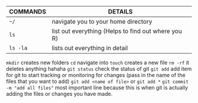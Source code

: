 
| COMMANDS | DETAILS |
| -------------- | ---------- |
| `~/` | navigate you to your home directory |
| `ls` | list out everything (Helps to find out where you R)|
| `ls -la` | lists out everything in detail |
		
`mkdir`			creates new folders
`cd`			navigate into <name of the directory>
`touch`			creates a new file
`rm -rf`	<name> 	it deletes anything hahaha
`git status`  check the status of git
`git add`     add item for git to start tracking or monitoring for changes (pass in the name of the files that you want to add) `git add <name of file>` or `git add *`
`git commit -m "add all files"` most important line because this is when git is actually adding the files or changes you have made. 

